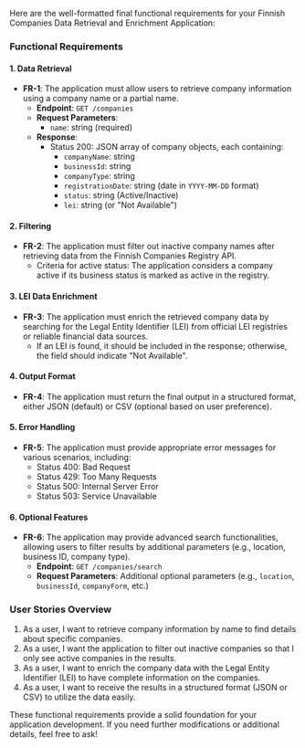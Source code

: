 Here are the well-formatted final functional requirements for your Finnish Companies Data Retrieval and Enrichment Application:

### Functional Requirements

#### 1. Data Retrieval
- **FR-1**: The application must allow users to retrieve company information using a company name or a partial name.
  - **Endpoint**: `GET /companies`
  - **Request Parameters**:
    - `name`: string (required)
  - **Response**:
    - Status 200: JSON array of company objects, each containing:
      - `companyName`: string
      - `businessId`: string
      - `companyType`: string
      - `registrationDate`: string (date in `YYYY-MM-DD` format)
      - `status`: string (Active/Inactive)
      - `lei`: string (or "Not Available")

#### 2. Filtering
- **FR-2**: The application must filter out inactive company names after retrieving data from the Finnish Companies Registry API.
  - Criteria for active status: The application considers a company active if its business status is marked as active in the registry.

#### 3. LEI Data Enrichment
- **FR-3**: The application must enrich the retrieved company data by searching for the Legal Entity Identifier (LEI) from official LEI registries or reliable financial data sources.
  - If an LEI is found, it should be included in the response; otherwise, the field should indicate "Not Available".

#### 4. Output Format
- **FR-4**: The application must return the final output in a structured format, either JSON (default) or CSV (optional based on user preference).

#### 5. Error Handling
- **FR-5**: The application must provide appropriate error messages for various scenarios, including:
  - Status 400: Bad Request
  - Status 429: Too Many Requests
  - Status 500: Internal Server Error
  - Status 503: Service Unavailable

#### 6. Optional Features
- **FR-6**: The application may provide advanced search functionalities, allowing users to filter results by additional parameters (e.g., location, business ID, company type).
  - **Endpoint**: `GET /companies/search`
  - **Request Parameters**: Additional optional parameters (e.g., `location`, `businessId`, `companyForm`, etc.)

### User Stories Overview

1. As a user, I want to retrieve company information by name to find details about specific companies.
2. As a user, I want the application to filter out inactive companies so that I only see active companies in the results.
3. As a user, I want to enrich the company data with the Legal Entity Identifier (LEI) to have complete information on the companies.
4. As a user, I want to receive the results in a structured format (JSON or CSV) to utilize the data easily.

These functional requirements provide a solid foundation for your application development. If you need further modifications or additional details, feel free to ask!